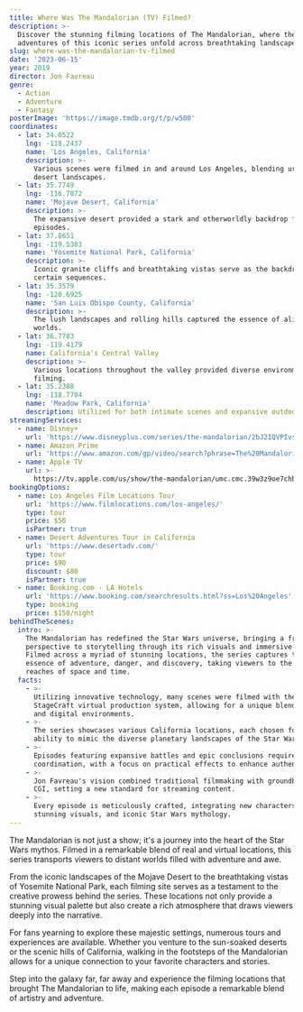 ```yaml
---
title: Where Was The Mandalorian (TV) Filmed?
description: >-
  Discover the stunning filming locations of The Mandalorian, where the riveting
  adventures of this iconic series unfold across breathtaking landscapes.
slug: where-was-the-mandalorian-tv-filmed
date: '2023-06-15'
year: 2019
director: Jon Favreau
genre:
  - Action
  - Adventure
  - Fantasy
posterImage: 'https://image.tmdb.org/t/p/w500'
coordinates:
  - lat: 34.0522
    lng: -118.2437
    name: 'Los Angeles, California'
    description: >-
      Various scenes were filmed in and around Los Angeles, blending urban and
      desert landscapes.
  - lat: 35.7749
    lng: -116.7872
    name: 'Mojave Desert, California'
    description: >-
      The expansive desert provided a stark and otherworldly backdrop for key
      episodes.
  - lat: 37.8651
    lng: -119.5383
    name: 'Yosemite National Park, California'
    description: >-
      Iconic granite cliffs and breathtaking vistas serve as the backdrop for
      certain sequences.
  - lat: 35.3579
    lng: -120.6925
    name: 'San Luis Obispo County, California'
    description: >-
      The lush landscapes and rolling hills captured the essence of alien
      worlds.
  - lat: 36.7783
    lng: -119.4179
    name: California's Central Valley
    description: >-
      Various locations throughout the valley provided diverse environments for
      filming.
  - lat: 35.2388
    lng: -118.7704
    name: 'Meadow Park, California'
    description: Utilized for both intimate scenes and expansive outdoor shots.
streamingServices:
  - name: Disney+
    url: 'https://www.disneyplus.com/series/the-mandalorian/2bJ2IQVPIvsm'
  - name: Amazon Prime
    url: 'https://www.amazon.com/gp/video/search?phrase=The%20Mandalorian'
  - name: Apple TV
    url: >-
      https://tv.apple.com/us/show/the-mandalorian/umc.cmc.39w3z9oe7chbdsw0sbunk7t2m
bookingOptions:
  - name: Los Angeles Film Locations Tour
    url: 'https://www.filmlocations.com/los-angeles/'
    type: tour
    price: $50
    isPartner: true
  - name: Desert Adventures Tour in California
    url: 'https://www.desertadv.com/'
    type: tour
    price: $90
    discount: $80
    isPartner: true
  - name: Booking.com - LA Hotels
    url: 'https://www.booking.com/searchresults.html?ss=Los%20Angeles'
    type: booking
    price: $150/night
behindTheScenes:
  intro: >-
    The Mandalorian has redefined the Star Wars universe, bringing a fresh
    perspective to storytelling through its rich visuals and immersive worlds.
    Filmed across a myriad of stunning locations, the series captures the
    essence of adventure, danger, and discovery, taking viewers to the far
    reaches of space and time.
  facts:
    - >-
      Utilizing innovative technology, many scenes were filmed with the
      StageCraft virtual production system, allowing for a unique blend of real
      and digital environments.
    - >-
      The series showcases various California locations, each chosen for their
      ability to mimic the diverse planetary landscapes of the Star Wars galaxy.
    - >-
      Episodes featuring expansive battles and epic conclusions required precise
      coordination, with a focus on practical effects to enhance authenticity.
    - >-
      Jon Favreau's vision combined traditional filmmaking with groundbreaking
      CGI, setting a new standard for streaming content.
    - >-
      Every episode is meticulously crafted, integrating new characters,
      stunning visuals, and iconic Star Wars mythology.
---
```


<MandalorianGuide />

The Mandalorian is not just a show; it's a journey into the heart of the Star Wars mythos. Filmed in a remarkable blend of real and virtual locations, this series transports viewers to distant worlds filled with adventure and awe. 

From the iconic landscapes of the Mojave Desert to the breathtaking vistas of Yosemite National Park, each filming site serves as a testament to the creative prowess behind the series. These locations not only provide a stunning visual palette but also create a rich atmosphere that draws viewers deeply into the narrative.

For fans yearning to explore these majestic settings, numerous tours and experiences are available. Whether you venture to the sun-soaked deserts or the scenic hills of California, walking in the footsteps of the Mandalorian allows for a unique connection to your favorite characters and stories.

Step into the galaxy far, far away and experience the filming locations that brought The Mandalorian to life, making each episode a remarkable blend of artistry and adventure.
